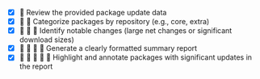 - [x] 🔄 Review the provided package update data
- [x] 🔄 🔄 Categorize packages by repository (e.g., core, extra)
- [x] 🔄 🔄 🔄 Identify notable changes (large net changes or significant download sizes)
- [x] 🔄 🔄 🔄 🔄 Generate a clearly formatted summary report
- [x] 🔄 🔄 🔄 🔄 🔄 Highlight and annotate packages with significant updates in the report